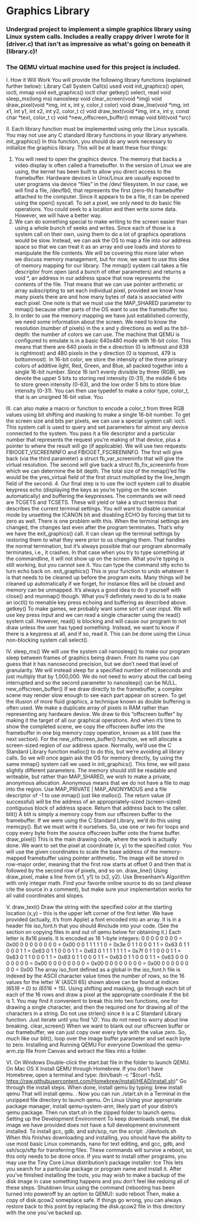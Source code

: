 # Graphics Library
### Undergrad project to implement a simple graphics library using Linux system calls. Includes a really crappy driver I wrote for it (driver.c) that isn't as impressive as what's going on beneath it (library.c)!
### The QEMU virtual machine used for this project is included.

I.
How it Will Work
You will provide the following library functions (explained further below):
Library Call System Call(s) used
void init_graphics() open, ioctl, mmap
void exit_graphics() ioctl
char getkey() select, read
void sleep_ms(long ms) nanosleep
void clear_screen(void *img)
void draw_pixel(void *img, int x, int y, color_t color)
void draw_line(void *img, int x1, int y1, int x2, int y2, color_t c)
void draw_text(void *img, int x, int y, const char *text, color_t c)
void *new_offscreen_buffer() mmap
void blit(void *src)

II.
Each library function must be implemented using only the Linux syscalls. You may not use any C
standard library functions in your library anywhere.
init_graphics()
In this function, you should do any work necessary to initialize the graphics library. This will be at least
these four things:
1. You will need to open the graphics device. The memory that backs a video display is often called
a framebuffer. In the version of Linux we are using, the kernel has been built to allow you direct
access to the framebuffer. Hardware devices in Unix/Linux are usually exposed to user programs
via device “files” in the /dev/ filesystem. In our case, we will find a file, /dev/fb0, that represents
the first (zero-th) framebuffer attached to the computer.
Since it appears to be a file, it can be opened using the open() syscall. To set a pixel, we only
need to do basic file operations. You could seek to a location and then write some data.
However, we will have a better way.
2. We can do something special to make writing to the screen easier than using a whole bunch of
seeks and writes. Since each of those is a system call on their own, using them to do a lot of
graphics operations would be slow. Instead, we can ask the OS to map a file into our address
space so that we can treat it as an array and use loads and stores to manipulate the file
contents. We will be covering this more later when we discuss memory management, but for
now, we want to use this idea of memory mapping for our library. The mmap() system call takes
a file descriptor from open (and a bunch of other parameters) and returns a void *, an address
in our address space that now represents the contents of the file. That means that we can use
pointer arithmetic or array subscripting to set each individual pixel, provided we know how
many pixels there are and how many bytes of data is associated with each pixel.
One note is that we must use the MAP_SHARED parameter to mmap() because other parts of the
OS want to use the framebuffer too.
3. In order to use the memory mapping we have just established correctly, we need some
information about the screen. We need to know the resolution (number of pixels) in the x and y
directions as well as the bit-depth: the number of colors we can use. The machine that QEMU is
configured to emulate is in a basic 640x480 mode with 16-bit color. This means that there are
640 pixels in the x direction (0 is leftmost and 639 is rightmost) and 480 pixels in the y direction
(0 is topmost, 479 is bottommost). In 16-bit color, we store the intensity of the three primary
colors of additive light, Red, Green, and Blue, all packed together into a single 16-bit number.
Since 16 isn’t evenly divisible by three (RGB), we devote the upper 5 bits to storing red intensity
(0-31), the middle 6 bits to store green intensity (0-63), and the low order 5 bits to store blue
intensity (0-31).
You can then use typedef to make a color type, color_t, that is an unsigned 16-bit value. You

III.
can also make a macro or function to encode a color_t from three RGB values using bit shifting
and masking to make a single 16-bit number.
To get the screen size and bits per pixels, we can use a special system call: ioctl. This system call
is used to query and set parameters for almost any device connected to the system. You pass it
a file descriptor and a particular number that represents the request you’re making of that
device, plus a pointer to where the result will go (if applicable). We will use two requests:
FBIOGET_VSCREENINFO and FBIOGET_FSCREENINFO. The first will give back (via the third
parameter) a struct fb_var_screeninfo that will give the virtual resolution. The second will give
back a struct fb_fix_screeninfo from which we can determine the bit depth. The total size of
the mmap()’ed file would be the yres_virtual field of the first struct multiplied by the
line_length field of the second.
4. Our final step is to use the ioctl system call to disable keypress echo (displaying the keys as
you’re typing on the screen automatically) and buffering the keypresses. The commands we will
need are TCGETS and TCSETS. These will yield or take a struct termios that describes the
current terminal settings. You will want to disable canonical mode by unsetting the ICANON bit
and disabling ECHO by forcing that bit to zero as well.
There is one problem with this. When the terminal settings are changed, the changes last even
after the program terminates. That’s why we have the exit_graphics() call. It can clean up the
terminal settings by restoring them to what they were prior to us changing them.
That handles the normal termination, but it’s always possible that our program abnormally
terminates, i.e., it crashes. In that case when you try to type something at the commandline, it
will not show up on the screen. What you’re typing is still working, but you cannot see it. You
can type the command stty echo to turn echo back on.
exit_graphics()
This is your function to undo whatever it is that needs to be cleaned up before the program exits. Many
things will be cleaned up automatically if we forget, for instance files will be closed and memory can be
unmapped. It’s always a good idea to do it yourself with close() and munmap() though.
What you’ll definitely need to do is to make an ioctl() to reenable key press echoing and buffering as
described above.
getkey()
To make games, we probably want some sort of user input. We will use key press input and we can read
a single character using the read() system call. However, read() is blocking and will cause our program
to not draw unless the user has typed something. Instead, we want to know if there is a keypress at all,
and if so, read it.
This can be done using the Linux non-blocking system call select().

IV.
sleep_ms()
We will use the system call nanosleep() to make our program sleep between frames of graphics being
drawn. From its name you can guess that it has nanosecond precision, but we don’t need that level of
granularity. We will instead sleep for a specified number of milliseconds and just multiply that by
1,000,000.
We do not need to worry about the call being interrupted and so the second parameter to nanosleep()
can be NULL.
new_offscreen_buffer()
If we draw directly to the framebuffer, a complex scene may render slow enough to see each part
appear on screen. To get the illusion of more fluid graphics, a technique known as double buffering is
often used. We make a duplicate array of pixels in RAM rather than representing any hardware device.
We draw to this “offscreen buffer” by making it the target of all our graphical operations. And when it’s
time to show the completed scene, we copy the offscreen buffer into the framebuffer in one big
memory copy operation, known as a blit (see the next section).
For the new_offscreen_buffer() function, we will allocate a screen-sized region of our address space.
Normally, we’d use the C Standard Library function malloc() to do this, but we’re avoiding all library
calls. So we will once again ask the OS for memory directly, by using the same mmap() system call we used
in init_graphics(). This time, we will pass slightly different parameters. The memory should still be
readable and writeable, but rather than MAP_SHARED, we wish to make a private, anonymous allocation.
Anonymous means that we do not have a file to map into the region. Use MAP_PRIVATE | MAP_ANONYMOUS
and a file descriptor of -1 to use mmap() just like malloc(). The return value (if successful) will be the
address of an appropriately-sized (screen-sized) contiguous block of address space. Return that address
back to the caller.
blit()
A blit is simply a memory copy from our offscreen buffer to the framebuffer. If we were using the C
Standard Library, we’d do this using memcpy(). But we must write it ourselves. So, use one or two for
loops and copy every byte from the source offscreen buffer onto the frame buffer.
draw_pixel()
This is the main drawing code, where the work is actually done. We want to set the pixel at coordinate
(x, y) to the specified color. You will use the given coordinates to scale the base address of the memory-
mapped framebuffer using pointer arithmetic. The image will be stored in row-major order, meaning
that the first row starts at offset 0 and then that is followed by the second row of pixels, and so on.
draw_line()
Using draw_pixel, make a line from (x1, y1) to (x2, y2). Use Bresenham’s Algorithm with only integer
math. Find your favorite online source to do so (and please cite the source in a comment), but make
sure your implementation works for all valid coordinates and slopes.

V.
draw_text()
Draw the string with the specified color at the starting location (x,y) – this is the upper left corner of the
first letter.
We have provided (actually, it’s from Apple) a font encoded into an array. It is in a header file iso_font.h
that you should #include into your code. (See the section on copying files in and out of qemu below for
obtaining it.)
Each letter is 8x16 pixels. It is encoded as 16 1-byte integers:
0 0 0 0 0 0 0 0 = 0x00
0 0 0 0 0 0 0 0 = 0x00
0 0 1 1 1 1 1 0 = 0x3e
0 1 1 0 0 0 1 1 = 0x63
0 1 1 0 0 0 1 1 = 0x63
0 1 1 0 0 0 1 1 = 0x63
0 1 1 1 1 1 1 1 = 0x7f
0 1 1 0 0 0 1 1 = 0x63
0 1 1 0 0 0 1 1 = 0x63
0 1 1 0 0 0 1 1 = 0x63
0 1 1 0 0 0 1 1 = 0x63
0 0 0 0 0 0 0 0 = 0x00
0 0 0 0 0 0 0 0 = 0x00
0 0 0 0 0 0 0 0 = 0x00
0 0 0 0 0 0 0 0 = 0x00
The array iso_font defined as a global in the iso_font.h file is indexed by the ASCII character value
times the number of rows, so the 16 values for the letter ‘A’ (ASCII 65) shown above can be found at
indices (65*16 + 0) to (65*16 + 15).
Using shifting and masking, go through each bit of each of the 16 rows and draw a pixel at the
appropriate coordinate if the bit is 1.
You may find it convenient to break this into two functions, one for drawing a single character, and then
the required one for drawing all of the characters in a string. Do not use strlen() since it is a C Standard
Library function. Just iterate until you find ‘\0’.
You do not need to worry about line breaking.
clear_screen()
When we want to blank out our offscreen buffer or our framebuffer, we can just copy over every byte
with the value zero. So, much like our blit(), loop over the image buffer parameter and set each byte
to zero.
Installing and Running QEMU
For everyone
Download the qemu-arm.zip file from Canvas and extract the files into a folder.

VI.
On Windows
Double-click the start.bat file in the folder to launch QEMU.
On Mac OS X
Install QEMU through Homebrew. If you don’t have Homebrew, open a terminal and type:
/bin/bash -c "$(curl -fsSL
https://raw.githubusercontent.com/Homebrew/install/HEAD/install.sh)"
Go through the install steps. When done, install qemu by typing:
brew install qemu
That will install qemu. . Now you can run ./start.sh in a Terminal in the unzipped file directory to launch
qemu.
On Linux
Using your appropriate package manager, install qemu-system-arm, likely part of your distro’s qemu
package.
Then run start.sh in the zipped folder to launch qemu.
Setting up the Development Environment
To keep downloads small, the disk image we have provided does not have a full development
environment installed. To install gcc, gdb, and ssh/scp, run the script:
./devtools.sh
When this finishes downloading and installing, you should have the ability to use most basic Linux
commands, nano for text editing, and gcc, gdb, and ssh/scp/sftp for transferring files. These commands
will survive a reboot, so this only needs to be done once.
If you want to install other programs, you may use the Tiny Core Linux distribution’s package installer:
tce
This lets you search for a particular package or program name and install it.
After you’ve finished installing the tools, you may wish to make a backup of the disk image in case
something happens and you don’t feel like redoing all of these steps.
Shutdown linux using the command (rebooting has been turned into poweroff by an option to QEMU):
sudo reboot
Then, make a copy of disk.qcow2 someplace safe. If things go wrong, you can always restore back to this
point by replacing the disk.qcow2 file in this directory with the one you’ve backed up.
